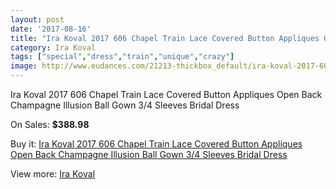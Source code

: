 ```yaml
---
layout: post
date: '2017-08-16'
title: "Ira Koval 2017 606 Chapel Train Lace Covered Button Appliques Open Back Champagne Illusion Ball Gown 3/4 Sleeves Bridal Dress"
category: Ira Koval
tags: ["special","dress","train","unique","crazy"]
image: http://www.eudances.com/21213-thickbox_default/ira-koval-2017-606-chapel-train-lace-covered-button-appliques-open-back-champagne-illusion-ball-gown-3-4-sleeves-bridal-dress.jpg
---
```

Ira Koval 2017 606 Chapel Train Lace Covered Button Appliques Open Back Champagne Illusion Ball Gown 3/4 Sleeves Bridal Dress

On Sales: **$388.98**
<a href="https://www.eudances.com/en/ira-koval/6478-ira-koval-2017-606-chapel-train-lace-covered-button-appliques-open-back-champagne-illusion-ball-gown-3-4-sleeves-bridal-dress.html"><amp-img layout="responsive" width="600" height="600" src="//www.eudances.com/21213-thickbox_default/ira-koval-2017-606-chapel-train-lace-covered-button-appliques-open-back-champagne-illusion-ball-gown-3-4-sleeves-bridal-dress.jpg" alt="Ira Koval 2017 606 Chapel Train Lace Covered Button Appliques Open Back Champagne Illusion Ball Gown 3/4 Sleeves Bridal Dress 0" /></a>
<a href="https://www.eudances.com/en/ira-koval/6478-ira-koval-2017-606-chapel-train-lace-covered-button-appliques-open-back-champagne-illusion-ball-gown-3-4-sleeves-bridal-dress.html"><amp-img layout="responsive" width="600" height="600" src="//www.eudances.com/21220-thickbox_default/ira-koval-2017-606-chapel-train-lace-covered-button-appliques-open-back-champagne-illusion-ball-gown-3-4-sleeves-bridal-dress.jpg" alt="Ira Koval 2017 606 Chapel Train Lace Covered Button Appliques Open Back Champagne Illusion Ball Gown 3/4 Sleeves Bridal Dress 1" /></a>
<a href="https://www.eudances.com/en/ira-koval/6478-ira-koval-2017-606-chapel-train-lace-covered-button-appliques-open-back-champagne-illusion-ball-gown-3-4-sleeves-bridal-dress.html"><amp-img layout="responsive" width="600" height="600" src="//www.eudances.com/21219-thickbox_default/ira-koval-2017-606-chapel-train-lace-covered-button-appliques-open-back-champagne-illusion-ball-gown-3-4-sleeves-bridal-dress.jpg" alt="Ira Koval 2017 606 Chapel Train Lace Covered Button Appliques Open Back Champagne Illusion Ball Gown 3/4 Sleeves Bridal Dress 2" /></a>
<a href="https://www.eudances.com/en/ira-koval/6478-ira-koval-2017-606-chapel-train-lace-covered-button-appliques-open-back-champagne-illusion-ball-gown-3-4-sleeves-bridal-dress.html"><amp-img layout="responsive" width="600" height="600" src="//www.eudances.com/21218-thickbox_default/ira-koval-2017-606-chapel-train-lace-covered-button-appliques-open-back-champagne-illusion-ball-gown-3-4-sleeves-bridal-dress.jpg" alt="Ira Koval 2017 606 Chapel Train Lace Covered Button Appliques Open Back Champagne Illusion Ball Gown 3/4 Sleeves Bridal Dress 3" /></a>
<a href="https://www.eudances.com/en/ira-koval/6478-ira-koval-2017-606-chapel-train-lace-covered-button-appliques-open-back-champagne-illusion-ball-gown-3-4-sleeves-bridal-dress.html"><amp-img layout="responsive" width="600" height="600" src="//www.eudances.com/21217-thickbox_default/ira-koval-2017-606-chapel-train-lace-covered-button-appliques-open-back-champagne-illusion-ball-gown-3-4-sleeves-bridal-dress.jpg" alt="Ira Koval 2017 606 Chapel Train Lace Covered Button Appliques Open Back Champagne Illusion Ball Gown 3/4 Sleeves Bridal Dress 4" /></a>
<a href="https://www.eudances.com/en/ira-koval/6478-ira-koval-2017-606-chapel-train-lace-covered-button-appliques-open-back-champagne-illusion-ball-gown-3-4-sleeves-bridal-dress.html"><amp-img layout="responsive" width="600" height="600" src="//www.eudances.com/21216-thickbox_default/ira-koval-2017-606-chapel-train-lace-covered-button-appliques-open-back-champagne-illusion-ball-gown-3-4-sleeves-bridal-dress.jpg" alt="Ira Koval 2017 606 Chapel Train Lace Covered Button Appliques Open Back Champagne Illusion Ball Gown 3/4 Sleeves Bridal Dress 5" /></a>
<a href="https://www.eudances.com/en/ira-koval/6478-ira-koval-2017-606-chapel-train-lace-covered-button-appliques-open-back-champagne-illusion-ball-gown-3-4-sleeves-bridal-dress.html"><amp-img layout="responsive" width="600" height="600" src="//www.eudances.com/21215-thickbox_default/ira-koval-2017-606-chapel-train-lace-covered-button-appliques-open-back-champagne-illusion-ball-gown-3-4-sleeves-bridal-dress.jpg" alt="Ira Koval 2017 606 Chapel Train Lace Covered Button Appliques Open Back Champagne Illusion Ball Gown 3/4 Sleeves Bridal Dress 6" /></a>
<a href="https://www.eudances.com/en/ira-koval/6478-ira-koval-2017-606-chapel-train-lace-covered-button-appliques-open-back-champagne-illusion-ball-gown-3-4-sleeves-bridal-dress.html"><amp-img layout="responsive" width="600" height="600" src="//www.eudances.com/21214-thickbox_default/ira-koval-2017-606-chapel-train-lace-covered-button-appliques-open-back-champagne-illusion-ball-gown-3-4-sleeves-bridal-dress.jpg" alt="Ira Koval 2017 606 Chapel Train Lace Covered Button Appliques Open Back Champagne Illusion Ball Gown 3/4 Sleeves Bridal Dress 7" /></a>

Buy it: [Ira Koval 2017 606 Chapel Train Lace Covered Button Appliques Open Back Champagne Illusion Ball Gown 3/4 Sleeves Bridal Dress](https://www.eudances.com/en/ira-koval/6478-ira-koval-2017-606-chapel-train-lace-covered-button-appliques-open-back-champagne-illusion-ball-gown-3-4-sleeves-bridal-dress.html "Ira Koval 2017 606 Chapel Train Lace Covered Button Appliques Open Back Champagne Illusion Ball Gown 3/4 Sleeves Bridal Dress")

View more: [Ira Koval](https://www.eudances.com/en/104-ira-koval "Ira Koval")